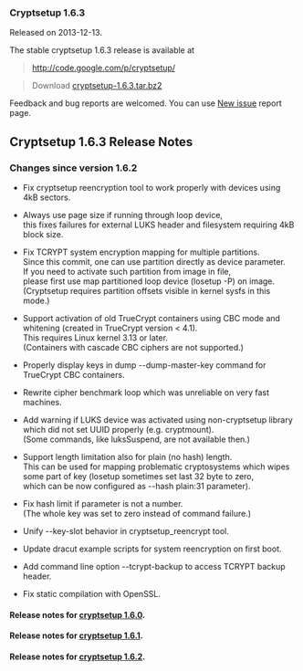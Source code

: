 ### Cryptsetup 1.6.3 ###
Released on 2013-12-13.

The stable cryptsetup 1.6.3 release is available at

> http://code.google.com/p/cryptsetup/

> Download [cryptsetup-1.6.3.tar.bz2](http://cryptsetup.googlecode.com/files/cryptsetup-1.6.3.tar.bz2)

Feedback and bug reports are welcomed. You can use  [New issue](http://code.google.com/p/cryptsetup/issues/entry) report page.

## Cryptsetup 1.6.3 Release Notes ##

### Changes since version 1.6.2 ###

  * Fix cryptsetup reencryption tool to work properly with devices using 4kB sectors.

  * Always use page size if running through loop device,<br>this fixes failures for external LUKS header and filesystem requiring 4kB block size.</li></ul>

<ul><li>Fix TCRYPT system encryption mapping for multiple partitions.<br>Since this commit, one can use partition directly as device parameter.<br>If you need to activate such partition from image in file,<br>please first use map partitioned loop device (losetup -P) on image.<br>(Cryptsetup requires partition offsets visible in kernel sysfs in this mode.)</li></ul>

<ul><li>Support activation of old TrueCrypt containers using CBC mode and whitening (created in TrueCrypt version < 4.1).<br>This requires Linux kernel 3.13 or later.<br>(Containers with cascade CBC ciphers are not supported.)</li></ul>

<ul><li>Properly display keys in dump --dump-master-key command for TrueCrypt CBC containers.</li></ul>

<ul><li>Rewrite cipher benchmark loop which was unreliable on very fast machines.</li></ul>

<ul><li>Add warning if LUKS device was activated using non-cryptsetup library which did not set UUID properly (e.g. cryptmount).<br>(Some commands, like luksSuspend, are not available then.)</li></ul>

<ul><li>Support length limitation also for plain (no hash) length.<br>This can be used for mapping problematic cryptosystems which wipes some part of key (losetup sometimes set last 32 byte to zero,<br>which can be now configured as --hash plain:31 parameter).</li></ul>

<ul><li>Fix hash limit if parameter is not a number.<br>(The whole key was set to zero instead of command failure.)</li></ul>

<ul><li>Unify --key-slot behavior in cryptsetup_reencrypt tool.</li></ul>

<ul><li>Update dracut example scripts for system reencryption on first boot.</li></ul>

<ul><li>Add command line option --tcrypt-backup to access TCRYPT backup header.</li></ul>

<ul><li>Fix static compilation with OpenSSL.</li></ul>

<h4>Release notes for <a href='Cryptsetup160.md'>cryptsetup 1.6.0</a>.</h4>
<h4>Release notes for <a href='Cryptsetup161.md'>cryptsetup 1.6.1</a>.</h4>
<h4>Release notes for <a href='Cryptsetup162.md'>cryptsetup 1.6.2</a>.</h4>